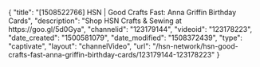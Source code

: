 {
    "title": "[1508522766] HSN | Good Crafts Fast: Anna Griffin Birthday Cards",
    "description": "Shop HSN Crafts & Sewing at https:\/\/goo.gl\/5d0Gya",
    "channelid": "123179144",
    "videoid": "123178223",
    "date_created": "1500581079",
    "date_modified": "1508372439",
    "type": "captivate",
    "layout": "channelVideo",
    "url": "\/hsn-network\/hsn-good-crafts-fast-anna-griffin-birthday-cards\/123179144-123178223"
}